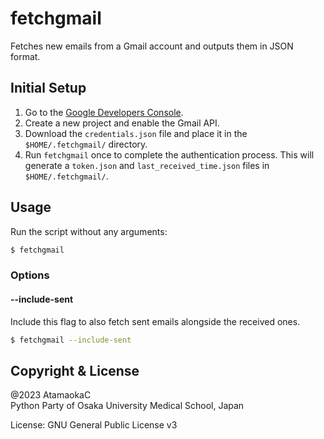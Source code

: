 # fetchgmail

Fetches new emails from a Gmail account and outputs them in JSON format.

## Initial Setup

1. Go to the [Google Developers Console](https://console.developers.google.com/).
2. Create a new project and enable the Gmail API.
3. Download the `credentials.json` file and place it in the `$HOME/.fetchgmail/` directory.
4. Run `fetchgmail` once to complete the authentication process.
This will generate a `token.json` and `last_received_time.json` files in `$HOME/.fetchgmail/`.

## Usage

Run the script without any arguments:

```bash
$ fetchgmail
```

### Options

#### --include-sent

Include this flag to also fetch sent emails alongside the received ones.

```bash
$ fetchgmail --include-sent
```

## Copyright & License
@2023 AtamaokaC  
Python Party of Osaka University Medical School, Japan

License: GNU General Public License v3
